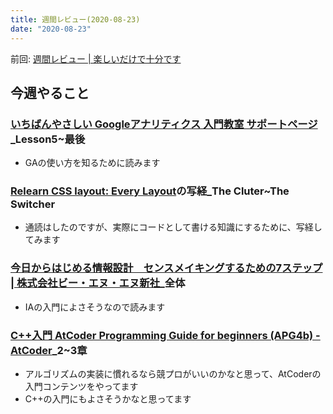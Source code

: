 ```yaml
---
title: 週間レビュー(2020-08-23)
date: "2020-08-23"
---
```


前回: [週間レビュー | 楽しいだけで十分です](https://yinm.info/20200816/)

## 今週やること

### [いちばんやさしい Googleアナリティクス 入門教室 サポートページ](http://www.sotechsha.co.jp/sp/1233/)_Lesson5~最後
- GAの使い方を知るために読みます

### [Relearn CSS layout: Every Layout](https://every-layout.dev/)の写経_The Cluter~The Switcher
- 通読はしたのですが、実際にコードとして書ける知識にするために、写経してみます

### [今日からはじめる情報設計　センスメイキングするための7ステップ | 株式会社ビー・エヌ・エヌ新社](http://www.bnn.co.jp/books/7884/)_全体
- IAの入門によさそうなので読みます

### [C++入門 AtCoder Programming Guide for beginners (APG4b) - AtCoder](https://atcoder.jp/contests/apg4b)_2~3章
- アルゴリズムの実装に慣れるなら競プロがいいのかなと思って、AtCoderの入門コンテンツをやってます
- C++の入門にもよさそうかなと思ってます

